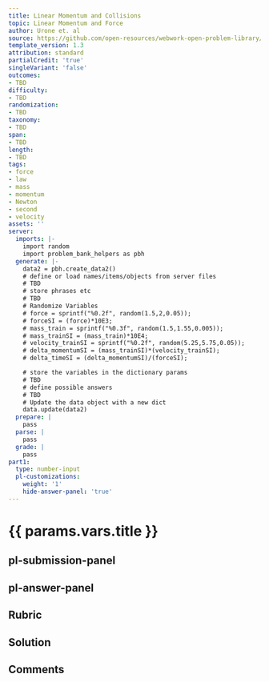 ```yaml
---
title: Linear Momentum and Collisions
topic: Linear Momentum and Force
author: Urone et. al
source: https://github.com/open-resources/webwork-open-problem-library/tree/master/Contrib/BrockPhysics/College_Physics_Urone/8.Linear_Momentum_and_Collisions/8-01.Linear_Momentum_and_Force/NU_U17_08_01_005.pg
template_version: 1.3
attribution: standard
partialCredit: 'true'
singleVariant: 'false'
outcomes:
- TBD
difficulty:
- TBD
randomization:
- TBD
taxonomy:
- TBD
span:
- TBD
length:
- TBD
tags:
- force
- law
- mass
- momentum
- Newton
- second
- velocity
assets: ''
server:
  imports: |-
    import random
    import problem_bank_helpers as pbh
  generate: |-
    data2 = pbh.create_data2()
    # define or load names/items/objects from server files
    # TBD
    # store phrases etc
    # TBD
    # Randomize Variables
    # force = sprintf("%0.2f", random(1.5,2,0.05));
    # forceSI = (force)*10E3;
    # mass_train = sprintf("%0.3f", random(1.5,1.55,0.005));
    # mass_trainSI = (mass_train)*10E4;
    # velocity_trainSI = sprintf("%0.2f", random(5.25,5.75,0.05));
    # delta_momentumSI = (mass_trainSI)*(velocity_trainSI);
    # delta_timeSI = (delta_momentumSI)/(forceSI);

    # store the variables in the dictionary params
    # TBD
    # define possible answers
    # TBD
    # Update the data object with a new dict
    data.update(data2)
  prepare: |
    pass
  parse: |
    pass
  grade: |
    pass
part1:
  type: number-input
  pl-customizations:
    weight: '1'
    hide-answer-panel: 'true'
---
```


# {{ params.vars.title }} 



## pl-submission-panel 


## pl-answer-panel 


## Rubric 


## Solution 


## Comments 


